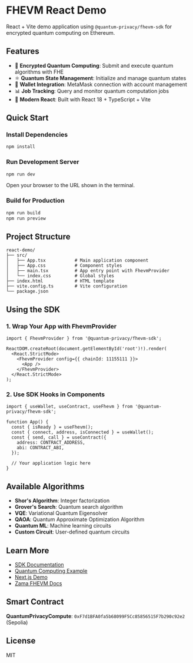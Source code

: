 # FHEVM React Demo

React + Vite demo application using `@quantum-privacy/fhevm-sdk` for encrypted quantum computing on Ethereum.

## Features

- 🔐 **Encrypted Quantum Computing**: Submit and execute quantum algorithms with FHE
- ⚛️ **Quantum State Management**: Initialize and manage quantum states
- 👛 **Wallet Integration**: MetaMask connection with account management
- 📊 **Job Tracking**: Query and monitor quantum computation jobs
- 🎨 **Modern React**: Built with React 18 + TypeScript + Vite

## Quick Start

### Install Dependencies

```bash
npm install
```

### Run Development Server

```bash
npm run dev
```

Open your browser to the URL shown in the terminal.

### Build for Production

```bash
npm run build
npm run preview
```

## Project Structure

```
react-demo/
├── src/
│   ├── App.tsx           # Main application component
│   ├── App.css           # Component styles
│   ├── main.tsx          # App entry point with FhevmProvider
│   └── index.css         # Global styles
├── index.html            # HTML template
├── vite.config.ts        # Vite configuration
└── package.json
```

## Using the SDK

### 1. Wrap Your App with FhevmProvider

```tsx
import { FhevmProvider } from '@quantum-privacy/fhevm-sdk';

ReactDOM.createRoot(document.getElementById('root')!).render(
  <React.StrictMode>
    <FhevmProvider config={{ chainId: 11155111 }}>
      <App />
    </FhevmProvider>
  </React.StrictMode>
);
```

### 2. Use SDK Hooks in Components

```tsx
import { useWallet, useContract, useFhevm } from '@quantum-privacy/fhevm-sdk';

function App() {
  const { isReady } = useFhevm();
  const { connect, address, isConnected } = useWallet();
  const { send, call } = useContract({
    address: CONTRACT_ADDRESS,
    abi: CONTRACT_ABI,
  });

  // Your application logic here
}
```

## Available Algorithms

- **Shor's Algorithm**: Integer factorization
- **Grover's Search**: Quantum search algorithm
- **VQE**: Variational Quantum Eigensolver
- **QAOA**: Quantum Approximate Optimization Algorithm
- **Quantum ML**: Machine learning circuits
- **Custom Circuit**: User-defined quantum circuits

## Learn More

- [SDK Documentation](../../packages/fhevm-sdk/README.md)
- [Quantum Computing Example](../quantum-computing/README.md)
- [Next.js Demo](../nextjs-demo/README.md)
- [Zama FHEVM Docs](https://docs.zama.ai/fhevm)

## Smart Contract

**QuantumPrivacyCompute**: `0xF7d1BFA0fa5b68099F5Cc85856515F7b290c92e2` (Sepolia)

## License

MIT
